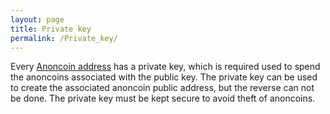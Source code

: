 ```yaml
---
layout: page
title: Private key
permalink: /Private_key/
---
```


Every [Anoncoin address](/Anoncoin_Address/) has a private key, which is required used to spend the anoncoins associated with the public key. The private key can be used to create the associated anoncoin public address, but the reverse can not be done. The private key must be kept secure to avoid theft of anoncoins.
